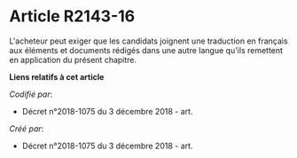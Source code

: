 # Article R2143-16

L'acheteur peut exiger que les candidats joignent une traduction en français aux éléments et documents rédigés dans une autre
langue qu'ils remettent en application du présent chapitre.

**Liens relatifs à cet article**

_Codifié par_:

  - Décret n°2018-1075 du 3 décembre 2018 - art.

_Créé par_:

  - Décret n°2018-1075 du 3 décembre 2018 - art.
